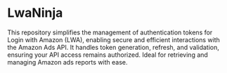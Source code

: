 # LwaNinja
This repository simplifies the management of authentication tokens for Login with Amazon (LWA), enabling secure and efficient interactions with the Amazon Ads API. It handles token generation, refresh, and validation, ensuring your API access remains authorized. Ideal for retrieving and managing Amazon ads reports with ease.
